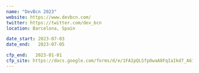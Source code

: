 ```yaml
---
name: "DevBcn 2023"
website: https://www.devbcn.com/
twitter: https://twitter.com/dev_bcn
location: Barcelona, Spain

date_start: 2023-07-03
date_end:   2023-07-05

cfp_end:   2023-01-01
cfp_site: https://docs.google.com/forms/d/e/1FAIpQLSfpOwaA8FqIaIkd7_A61hJs74NiYPnMD-u7_zoMkBBEsFNlcg/viewform
---
```

